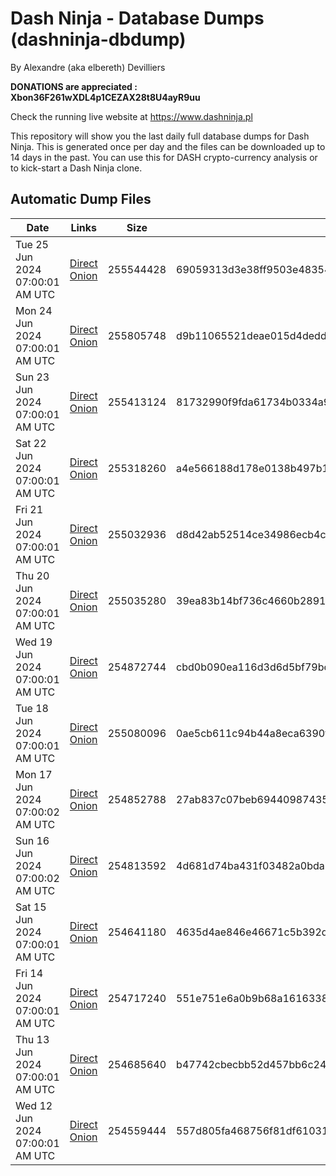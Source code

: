 # Dash Ninja - Database Dumps (dashninja-dbdump)
By Alexandre (aka elbereth) Devilliers

**DONATIONS are appreciated : Xbon36F261wXDL4p1CEZAX28t8U4ayR9uu**

Check the running live website at https://www.dashninja.pl

This repository will show you the last daily full database dumps for Dash Ninja. This is generated once per day and the files can be downloaded up to 14 days in the past.
You can use this for DASH crypto-currency analysis or to kick-start a Dash Ninja clone.


## Automatic Dump Files
| Date | Links | Size | SHA256 |
|--|--|--|--|
| Tue 25 Jun 2024 07:00:01 AM UTC | [Direct](https://oshi.at/SCRY) [Onion](http://5ety7tpkim5me6eszuwcje7bmy25pbtrjtue7zkqqgziljwqy3rrikqd.onion/SCRY) | 255544428 | 69059313d3e38ff9503e483546188c6c8acb644cfc8e447e022cbda884cb2448 | 
| Mon 24 Jun 2024 07:00:01 AM UTC | [Direct](https://oshi.at/MDws) [Onion](http://5ety7tpkim5me6eszuwcje7bmy25pbtrjtue7zkqqgziljwqy3rrikqd.onion/MDws) | 255805748 | d9b11065521deae015d4deddffb6024bebee381df052863a197bb01ad46dcdf1 | 
| Sun 23 Jun 2024 07:00:01 AM UTC | [Direct](https://oshi.at/JNHa) [Onion](http://5ety7tpkim5me6eszuwcje7bmy25pbtrjtue7zkqqgziljwqy3rrikqd.onion/JNHa) | 255413124 | 81732990f9fda61734b0334a9c0521d06b6b8b237e2a918a411349be4ae4e0f2 | 
| Sat 22 Jun 2024 07:00:01 AM UTC | [Direct](https://oshi.at/BBRs) [Onion](http://5ety7tpkim5me6eszuwcje7bmy25pbtrjtue7zkqqgziljwqy3rrikqd.onion/BBRs) | 255318260 | a4e566188d178e0138b497b10825c54edaecb48b4455a6cf57f414b1c6776868 | 
| Fri 21 Jun 2024 07:00:01 AM UTC | [Direct](https://oshi.at/iuxB) [Onion](http://5ety7tpkim5me6eszuwcje7bmy25pbtrjtue7zkqqgziljwqy3rrikqd.onion/iuxB) | 255032936 | d8d42ab52514ce34986ecb4c36a57edb89b70d2198a524dae62ac9096f5127e3 | 
| Thu 20 Jun 2024 07:00:01 AM UTC | [Direct](https://oshi.at/YfcY) [Onion](http://5ety7tpkim5me6eszuwcje7bmy25pbtrjtue7zkqqgziljwqy3rrikqd.onion/YfcY) | 255035280 | 39ea83b14bf736c4660b289149d203a22f4dd5da8fc8b54a45e4ac296c5d3ea4 | 
| Wed 19 Jun 2024 07:00:01 AM UTC | [Direct](https://oshi.at/ZUct) [Onion](http://5ety7tpkim5me6eszuwcje7bmy25pbtrjtue7zkqqgziljwqy3rrikqd.onion/ZUct) | 254872744 | cbd0b090ea116d3d6d5bf79bc44c2469dc51ee88c263fdd024865b1214d7c603 | 
| Tue 18 Jun 2024 07:00:01 AM UTC | [Direct](https://oshi.at/NktJ) [Onion](http://5ety7tpkim5me6eszuwcje7bmy25pbtrjtue7zkqqgziljwqy3rrikqd.onion/NktJ) | 255080096 | 0ae5cb611c94b44a8eca6390ff77869bf78595c62a9e499a35f3d2947e8d8a3c | 
| Mon 17 Jun 2024 07:00:02 AM UTC | [Direct](https://oshi.at/CwWw) [Onion](http://5ety7tpkim5me6eszuwcje7bmy25pbtrjtue7zkqqgziljwqy3rrikqd.onion/CwWw) | 254852788 | 27ab837c07beb6944098743586fb129a19031947d359e57a52a1628bdd713409 | 
| Sun 16 Jun 2024 07:00:02 AM UTC | [Direct](https://oshi.at/EBiv) [Onion](http://5ety7tpkim5me6eszuwcje7bmy25pbtrjtue7zkqqgziljwqy3rrikqd.onion/EBiv) | 254813592 | 4d681d74ba431f03482a0bda124c86a880b29075fa3dd26398659577f69e3c02 | 
| Sat 15 Jun 2024 07:00:01 AM UTC | [Direct](https://oshi.at/vxHK) [Onion](http://5ety7tpkim5me6eszuwcje7bmy25pbtrjtue7zkqqgziljwqy3rrikqd.onion/vxHK) | 254641180 | 4635d4ae846e46671c5b392d4fcf4aeb2e2a8b7cf01bf6757519b8d28fdffe69 | 
| Fri 14 Jun 2024 07:00:01 AM UTC | [Direct](https://oshi.at/fjWD) [Onion](http://5ety7tpkim5me6eszuwcje7bmy25pbtrjtue7zkqqgziljwqy3rrikqd.onion/fjWD) | 254717240 | 551e751e6a0b9b68a1616338d8ad4ba0cef36364d15880e1a3924d3c11745bac | 
| Thu 13 Jun 2024 07:00:01 AM UTC | [Direct](https://oshi.at/jbtB) [Onion](http://5ety7tpkim5me6eszuwcje7bmy25pbtrjtue7zkqqgziljwqy3rrikqd.onion/jbtB) | 254685640 | b47742cbecbb52d457bb6c24ef54ddb12f0c2017c1c6c262170e77864f3ef7b3 | 
| Wed 12 Jun 2024 07:00:01 AM UTC | [Direct](https://oshi.at/Tjao) [Onion](http://5ety7tpkim5me6eszuwcje7bmy25pbtrjtue7zkqqgziljwqy3rrikqd.onion/Tjao) | 254559444 | 557d805fa468756f81df610315f39d84b2beae13e491dfd82e88d644d5a908fd | 
